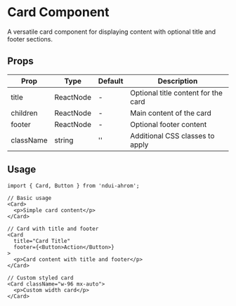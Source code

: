 # Card Component

A versatile card component for displaying content with optional title and footer sections.

## Props

| Prop | Type | Default | Description |
|------|------|---------|-------------|
| title | ReactNode | - | Optional title content for the card |
| children | ReactNode | - | Main content of the card |
| footer | ReactNode | - | Optional footer content |
| className | string | '' | Additional CSS classes to apply |

## Usage

```tsx
import { Card, Button } from 'ndui-ahrom';

// Basic usage
<Card>
  <p>Simple card content</p>
</Card>

// Card with title and footer
<Card
  title="Card Title"
  footer={<Button>Action</Button>}
>
  <p>Card content with title and footer</p>
</Card>

// Custom styled card
<Card className="w-96 mx-auto">
  <p>Custom width card</p>
</Card>
```